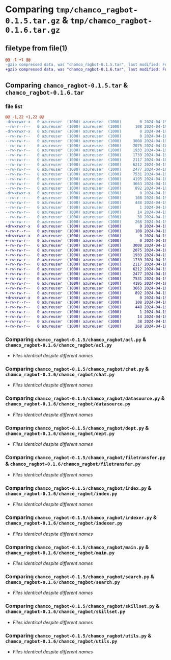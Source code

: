 # Comparing `tmp/chamco_ragbot-0.1.5.tar.gz` & `tmp/chamco_ragbot-0.1.6.tar.gz`

## filetype from file(1)

```diff
@@ -1 +1 @@
-gzip compressed data, was "chamco_ragbot-0.1.5.tar", last modified: Fri Apr 19 04:44:01 2024, max compression
+gzip compressed data, was "chamco_ragbot-0.1.6.tar", last modified: Fri Apr 19 04:44:25 2024, max compression
```

## Comparing `chamco_ragbot-0.1.5.tar` & `chamco_ragbot-0.1.6.tar`

### file list

```diff
@@ -1,22 +1,22 @@
-drwxrwxr-x   0 azureuser  (1000) azureuser  (1000)        0 2024-04-19 04:44:01.646350 chamco_ragbot-0.1.5/
--rw-r--r--   0 azureuser  (1000) azureuser  (1000)      108 2024-04-19 04:44:01.646350 chamco_ragbot-0.1.5/PKG-INFO
-drwxrwxr-x   0 azureuser  (1000) azureuser  (1000)        0 2024-04-19 04:44:01.646350 chamco_ragbot-0.1.5/chamco_ragbot/
--rw-rw-r--   0 azureuser  (1000) azureuser  (1000)        0 2024-04-18 14:27:21.000000 chamco_ragbot-0.1.5/chamco_ragbot/__init__.py
--rw-rw-r--   0 azureuser  (1000) azureuser  (1000)     3008 2024-04-19 02:14:39.000000 chamco_ragbot-0.1.5/chamco_ragbot/acl.py
--rw-rw-r--   0 azureuser  (1000) azureuser  (1000)     2075 2024-04-18 14:27:21.000000 chamco_ragbot-0.1.5/chamco_ragbot/chat.py
--rw-rw-r--   0 azureuser  (1000) azureuser  (1000)     1933 2024-04-19 03:12:20.000000 chamco_ragbot-0.1.5/chamco_ragbot/datasource.py
--rw-rw-r--   0 azureuser  (1000) azureuser  (1000)     1739 2024-04-19 03:45:28.000000 chamco_ragbot-0.1.5/chamco_ragbot/dept.py
--rw-rw-r--   0 azureuser  (1000) azureuser  (1000)     2117 2024-04-18 14:27:21.000000 chamco_ragbot-0.1.5/chamco_ragbot/filetransfer.py
--rw-rw-r--   0 azureuser  (1000) azureuser  (1000)     6212 2024-04-19 03:26:57.000000 chamco_ragbot-0.1.5/chamco_ragbot/index.py
--rw-rw-r--   0 azureuser  (1000) azureuser  (1000)     2477 2024-04-18 14:27:21.000000 chamco_ragbot-0.1.5/chamco_ragbot/indexer.py
--rw-rw-r--   0 azureuser  (1000) azureuser  (1000)     7531 2024-04-19 03:49:52.000000 chamco_ragbot-0.1.5/chamco_ragbot/main.py
--rw-rw-r--   0 azureuser  (1000) azureuser  (1000)     4195 2024-04-18 14:27:21.000000 chamco_ragbot-0.1.5/chamco_ragbot/search.py
--rw-rw-r--   0 azureuser  (1000) azureuser  (1000)     3663 2024-04-18 14:27:21.000000 chamco_ragbot-0.1.5/chamco_ragbot/skillset.py
--rw-rw-r--   0 azureuser  (1000) azureuser  (1000)      892 2024-04-19 03:28:31.000000 chamco_ragbot-0.1.5/chamco_ragbot/utils.py
-drwxrwxr-x   0 azureuser  (1000) azureuser  (1000)        0 2024-04-19 04:44:01.646350 chamco_ragbot-0.1.5/chamco_ragbot.egg-info/
--rw-r--r--   0 azureuser  (1000) azureuser  (1000)      108 2024-04-19 04:44:01.000000 chamco_ragbot-0.1.5/chamco_ragbot.egg-info/PKG-INFO
--rw-rw-r--   0 azureuser  (1000) azureuser  (1000)      448 2024-04-19 04:44:01.000000 chamco_ragbot-0.1.5/chamco_ragbot.egg-info/SOURCES.txt
--rw-rw-r--   0 azureuser  (1000) azureuser  (1000)        1 2024-04-19 04:44:01.000000 chamco_ragbot-0.1.5/chamco_ragbot.egg-info/dependency_links.txt
--rw-rw-r--   0 azureuser  (1000) azureuser  (1000)       14 2024-04-19 04:44:01.000000 chamco_ragbot-0.1.5/chamco_ragbot.egg-info/top_level.txt
--rw-rw-r--   0 azureuser  (1000) azureuser  (1000)       38 2024-04-19 04:44:01.646350 chamco_ragbot-0.1.5/setup.cfg
--rw-rw-r--   0 azureuser  (1000) azureuser  (1000)      268 2024-04-19 04:41:38.000000 chamco_ragbot-0.1.5/setup.py
+drwxrwxr-x   0 azureuser  (1000) azureuser  (1000)        0 2024-04-19 04:44:25.134397 chamco_ragbot-0.1.6/
+-rw-r--r--   0 azureuser  (1000) azureuser  (1000)      108 2024-04-19 04:44:25.134397 chamco_ragbot-0.1.6/PKG-INFO
+drwxrwxr-x   0 azureuser  (1000) azureuser  (1000)        0 2024-04-19 04:44:25.134397 chamco_ragbot-0.1.6/chamco_ragbot/
+-rw-rw-r--   0 azureuser  (1000) azureuser  (1000)        0 2024-04-18 14:27:21.000000 chamco_ragbot-0.1.6/chamco_ragbot/__init__.py
+-rw-rw-r--   0 azureuser  (1000) azureuser  (1000)     3008 2024-04-19 02:14:39.000000 chamco_ragbot-0.1.6/chamco_ragbot/acl.py
+-rw-rw-r--   0 azureuser  (1000) azureuser  (1000)     2075 2024-04-18 14:27:21.000000 chamco_ragbot-0.1.6/chamco_ragbot/chat.py
+-rw-rw-r--   0 azureuser  (1000) azureuser  (1000)     1933 2024-04-19 03:12:20.000000 chamco_ragbot-0.1.6/chamco_ragbot/datasource.py
+-rw-rw-r--   0 azureuser  (1000) azureuser  (1000)     1739 2024-04-19 03:45:28.000000 chamco_ragbot-0.1.6/chamco_ragbot/dept.py
+-rw-rw-r--   0 azureuser  (1000) azureuser  (1000)     2117 2024-04-18 14:27:21.000000 chamco_ragbot-0.1.6/chamco_ragbot/filetransfer.py
+-rw-rw-r--   0 azureuser  (1000) azureuser  (1000)     6212 2024-04-19 03:26:57.000000 chamco_ragbot-0.1.6/chamco_ragbot/index.py
+-rw-rw-r--   0 azureuser  (1000) azureuser  (1000)     2477 2024-04-18 14:27:21.000000 chamco_ragbot-0.1.6/chamco_ragbot/indexer.py
+-rw-rw-r--   0 azureuser  (1000) azureuser  (1000)     7531 2024-04-19 03:49:52.000000 chamco_ragbot-0.1.6/chamco_ragbot/main.py
+-rw-rw-r--   0 azureuser  (1000) azureuser  (1000)     4195 2024-04-18 14:27:21.000000 chamco_ragbot-0.1.6/chamco_ragbot/search.py
+-rw-rw-r--   0 azureuser  (1000) azureuser  (1000)     3663 2024-04-18 14:27:21.000000 chamco_ragbot-0.1.6/chamco_ragbot/skillset.py
+-rw-rw-r--   0 azureuser  (1000) azureuser  (1000)      892 2024-04-19 03:28:31.000000 chamco_ragbot-0.1.6/chamco_ragbot/utils.py
+drwxrwxr-x   0 azureuser  (1000) azureuser  (1000)        0 2024-04-19 04:44:25.134397 chamco_ragbot-0.1.6/chamco_ragbot.egg-info/
+-rw-r--r--   0 azureuser  (1000) azureuser  (1000)      108 2024-04-19 04:44:25.000000 chamco_ragbot-0.1.6/chamco_ragbot.egg-info/PKG-INFO
+-rw-rw-r--   0 azureuser  (1000) azureuser  (1000)      448 2024-04-19 04:44:25.000000 chamco_ragbot-0.1.6/chamco_ragbot.egg-info/SOURCES.txt
+-rw-rw-r--   0 azureuser  (1000) azureuser  (1000)        1 2024-04-19 04:44:25.000000 chamco_ragbot-0.1.6/chamco_ragbot.egg-info/dependency_links.txt
+-rw-rw-r--   0 azureuser  (1000) azureuser  (1000)       14 2024-04-19 04:44:25.000000 chamco_ragbot-0.1.6/chamco_ragbot.egg-info/top_level.txt
+-rw-rw-r--   0 azureuser  (1000) azureuser  (1000)       38 2024-04-19 04:44:25.134397 chamco_ragbot-0.1.6/setup.cfg
+-rw-rw-r--   0 azureuser  (1000) azureuser  (1000)      268 2024-04-19 04:44:22.000000 chamco_ragbot-0.1.6/setup.py
```

### Comparing `chamco_ragbot-0.1.5/chamco_ragbot/acl.py` & `chamco_ragbot-0.1.6/chamco_ragbot/acl.py`

 * *Files identical despite different names*

### Comparing `chamco_ragbot-0.1.5/chamco_ragbot/chat.py` & `chamco_ragbot-0.1.6/chamco_ragbot/chat.py`

 * *Files identical despite different names*

### Comparing `chamco_ragbot-0.1.5/chamco_ragbot/datasource.py` & `chamco_ragbot-0.1.6/chamco_ragbot/datasource.py`

 * *Files identical despite different names*

### Comparing `chamco_ragbot-0.1.5/chamco_ragbot/dept.py` & `chamco_ragbot-0.1.6/chamco_ragbot/dept.py`

 * *Files identical despite different names*

### Comparing `chamco_ragbot-0.1.5/chamco_ragbot/filetransfer.py` & `chamco_ragbot-0.1.6/chamco_ragbot/filetransfer.py`

 * *Files identical despite different names*

### Comparing `chamco_ragbot-0.1.5/chamco_ragbot/index.py` & `chamco_ragbot-0.1.6/chamco_ragbot/index.py`

 * *Files identical despite different names*

### Comparing `chamco_ragbot-0.1.5/chamco_ragbot/indexer.py` & `chamco_ragbot-0.1.6/chamco_ragbot/indexer.py`

 * *Files identical despite different names*

### Comparing `chamco_ragbot-0.1.5/chamco_ragbot/main.py` & `chamco_ragbot-0.1.6/chamco_ragbot/main.py`

 * *Files identical despite different names*

### Comparing `chamco_ragbot-0.1.5/chamco_ragbot/search.py` & `chamco_ragbot-0.1.6/chamco_ragbot/search.py`

 * *Files identical despite different names*

### Comparing `chamco_ragbot-0.1.5/chamco_ragbot/skillset.py` & `chamco_ragbot-0.1.6/chamco_ragbot/skillset.py`

 * *Files identical despite different names*

### Comparing `chamco_ragbot-0.1.5/chamco_ragbot/utils.py` & `chamco_ragbot-0.1.6/chamco_ragbot/utils.py`

 * *Files identical despite different names*

